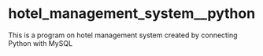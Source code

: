 # hotel_management_system__python
This is a program on hotel management system created by
connecting Python with MySQL
